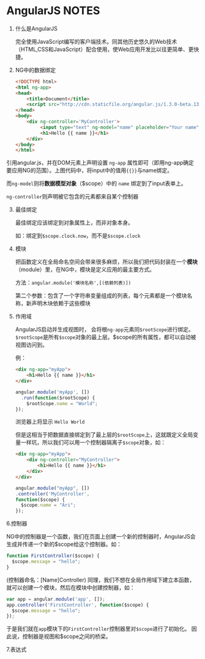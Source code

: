 # AngularJS NOTES

1. 什么是AngularJS
    
    完全使用JavaScript编写的客户端技术。同其他历史悠久的Web技术（HTML,CSS和JavaScript）配合使用，使Web应用开发比以往更简单、更快捷。

2. NG中的数据绑定
    
    ```html
    <!DOCTYPE html>
    <html ng-app>
    <head>
        <title>Document</title>
        <script src="http://cdn.staticfile.org/angular.js/1.3.0-beta.13/angular.js"></script>
    </head>
    <body>
        <div ng-controller='MyController'>
             <input type="text" ng-model="name" placeholder="Your name">
             <h1>Hello {{ name }}</h1>
        </div>
    </body>
    </html>
    ```
  
  引用angular.js，并在DOM元素上声明设置 `ng-app` 属性即可（即用ng-app确定要应用NG的范围）。上图代码中，将input中的值用`{{}}`与name绑定。
  
  而`ng-model`则将**数据模型对象**（$scope）中的 `name` 绑定到了input表单上。
  
  `ng-controller`则声明被它包含的元素都来自某个控制器

3. 最佳绑定
  
    最佳绑定应该绑定到对象属性上，而非对象本身。
 
    如：绑定到`$scope.clock.now`，而不是`$scope.clock`

4. 模块
  
    把函数定义在全局命名空间会带来很多麻烦，所以我们把代码封装在一个**模块**（module）里，在NG中，模块是定义应用的最主要方式。
  
    方法：`angular.module('模块名称',[(依赖列表)])`
  
    第二个参数：包含了一个字符串变量组成的列表，每个元素都是一个模块名称，新声明木块依赖于这些模块

5. 作用域

    AngularJS启动并生成视图时， 会将根`ng-app`元素同`$rootScope`进行绑定。`$rootScope`是所有`$scope`对象的最上层。$scope的所有属性，都可以自动被视图访问到。
    
    例：
    ```html
    <div ng-app="myApp">
        <h1>Hello {{ name }}</h1> 
    </div>
    ```
    ```javascript
    angular.module('myApp', [])   
      .run(function($rootScope) {    
        $rootScope.name = "World"; 
    }); 
    ```
    浏览器上将显示 `Hello World`
    
    但是这相当于把数据直接绑定到了最上层的`$rootScope`上，这就跟定义全局变量一样坑，所以我们可以用一个控制器隔离子`$scope`对象，如：
    ```html
    <div ng-app="myApp">
        <div ng-controller="MyController"> 
            <h1>Hello {{ name }}</h1> 
        </div>
    </div>
    ```
    ```javascript
    angular.module("myApp", []) 
    .controller('MyController',  
    function($scope) {
      $scope.name = "Ari"; 
    });  
    ```

6.控制器
  
  NG中的控制器是一个函数，我们在页面上创建一个新的控制器时，AngularJS会生成并传递一个新的$scope给这个控制器。如：
  ```javascript
  function FirstController($scope) {  
    $scope.message = "hello"; 
  } 
  ```
  (控制器命名：[Name]Controller)
  同理，我们不想在全局作用域下建立本函数，就可以创建一个模块，然后在模块中创建控制器，如：
  ```javascript
  var app = angular.module('app', []); 
  app.controller('FirstController', function($scope) {   
    $scope.message = "hello"; 
  }); 
  ```
  于是我们就在`app`模块下的`FirstController`控制器里对`$scope`进行了初始化。
  因此说，控制器是视图和$scope之间的桥梁。 
  
7.表达式
  
  
